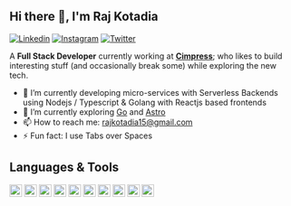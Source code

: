 ## Hi there 👋, I'm Raj Kotadia

[![Linkedin](https://img.shields.io/badge/-LinkedIn-0e76a8?style=flat&logo=Linkedin&logoColor=white)](https://in.linkedin.com/in/raj-kotadia-0b248918a)
[![Instagram](https://img.shields.io/badge/-Instagram-e4405f?style=flat&logo=Instagram&logoColor=white)](https://www.instagram.com/rajkotadia_/)
[![Twitter](https://img.shields.io/badge/-Twitter-00acee?style=flat&logo=Twitter&logoColor=white)](https://twitter.com/rajkotadia_)

A **Full Stack Developer** currently working at [**Cimpress**](https://cimpress.com/); who likes to build interesting stuff (and occasionally break some) while exploring the new tech.

- 🔭 I’m currently developing micro-services with Serverless Backends using Nodejs / Typescript & Golang with Reactjs based frontends
- 🌱 I’m currently exploring [Go](https://go.dev/) and [Astro](https://astro.build/)
- 📫 How to reach me: rajkotadia15@gmail.com
- ⚡ Fun fact: I use Tabs over Spaces

## Languages & Tools
<span>
    <img alt="Python" src="https://img.shields.io/badge/Python-FFD43B?logo=python&logoColor=blue" height="22" />
    <img alt="NodeJS" src="https://img.shields.io/badge/Node.js-339933?logo=nodedotjs&logoColor=white" height="22" />
    <img alt="Go" src="https://img.shields.io/badge/Go-00ADD8?logo=go&logoColor=white" height="22" />
    <img alt="ReactJS" src="https://img.shields.io/badge/React-20232A?logo=react&logoColor=61DAFB" height="22"- />
    <img alt="Javascript" src="https://img.shields.io/badge/JavaScript-323330?logo=javascript&logoColor=F7DF1E" height="22" />
    <img alt="Typescript" src="https://img.shields.io/badge/TypeScript-007ACC?logo=typescript&logoColor=white" height="22" />
    <img alt="PostgreSQL" src="https://img.shields.io/badge/PostgreSQL-316192?logo=postgresql&logoColor=white" height="22" />
    <img alt="MongoDB" src="https://img.shields.io/badge/MongoDB-4EA94B?logo=mongodb&logoColor=white" height="22" />
    <img alt="AWS" src="https://img.shields.io/badge/Amazon_AWS-FF9900?logo=amazonaws&logoColor=white" height="22" />
    <img alt="NextJS" src="https://img.shields.io/badge/next.js-000000?logo=nextdotjs&logoColor=white" height="22" />
</span>
